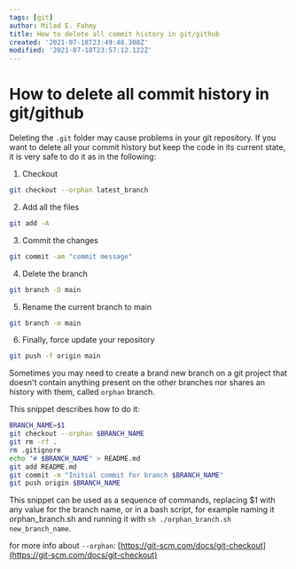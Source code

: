 ```yaml
---
tags: [git]
author: Milad E. Fahmy
title: How to delete all commit history in git/github
created: '2021-07-18T23:49:48.308Z'
modified: '2021-07-18T23:57:12.122Z'
---
```


# How to delete all commit history in git/github

Deleting the `.git` folder may cause problems in your git repository. If you want to delete all your commit history but keep the code in its current state, it is very safe to do it as in the following:

1. Checkout

```bash
git checkout --orphan latest_branch
```

2. Add all the files

```bash
git add -A
```

3. Commit the changes

```bash
git commit -am "commit message"
```

4. Delete the branch

```bash
git branch -D main
```

5. Rename the current branch to main

```bash
git branch -m main
```

6. Finally, force update your repository

```bash
git push -f origin main
```


Sometimes you may need to create a brand new branch on a git project that doesn't contain anything present on the other branches nor shares an history with them, called `orphan` branch.

This snippet describes how to do it:

```bash
BRANCH_NAME=$1
git checkout --orphan $BRANCH_NAME
git rm -rf .
rm .gitignore
echo "# $BRANCH_NAME" > README.md
git add README.md
git commit -m "Initial commit for branch $BRANCH_NAME"
git push origin $BRANCH_NAME
```

This snippet can be used as a sequence of commands, replacing $1 with any value for the branch name, or in a bash script, for example naming it orphan_branch.sh and running it with `sh ./orphan_branch.sh new_branch_name`.

for more info about `--orphan`: [https://git-scm.com/docs/git-checkout](https://git-scm.com/docs/git-checkout)